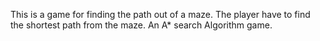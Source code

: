 This is a game for finding the path out of a maze. The player have to find the shortest path from the maze. An A* search Algorithm game.
